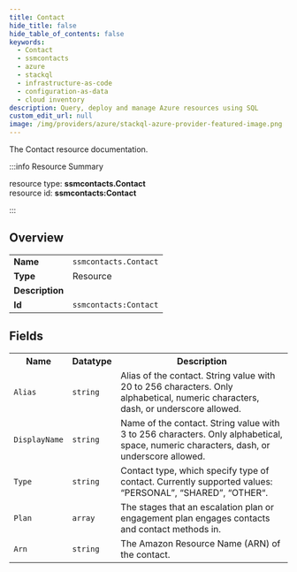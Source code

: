 ```yaml
---
title: Contact
hide_title: false
hide_table_of_contents: false
keywords:
  - Contact
  - ssmcontacts
  - azure
  - stackql
  - infrastructure-as-code
  - configuration-as-data
  - cloud inventory
description: Query, deploy and manage Azure resources using SQL
custom_edit_url: null
image: /img/providers/azure/stackql-azure-provider-featured-image.png
---
```

The Contact resource documentation.

:::info Resource Summary

<div class="row">
<div class="providerDocColumn">
<span>resource type:&nbsp;<b>ssmcontacts.Contact</b></span><br />
<span>resource id:&nbsp;<b>ssmcontacts:Contact</b></span><br />
</div>
</div>

:::

## Overview
<table><tbody>
<tr><td><b>Name</b></td><td><code>ssmcontacts.Contact</code></td></tr>
<tr><td><b>Type</b></td><td>Resource</td></tr>
<tr><td><b>Description</b></td><td></td></tr>
<tr><td><b>Id</b></td><td><code>ssmcontacts:Contact</code></td></tr>
</tbody></table>

## Fields
<table><tbody>
<tr><th>Name</th><th>Datatype</th><th>Description</th></tr>
<tr><td><code>Alias</code></td><td><code>string</code></td><td>Alias of the contact. String value with 20 to 256 characters. Only alphabetical, numeric characters, dash, or underscore allowed.</td></tr><tr><td><code>DisplayName</code></td><td><code>string</code></td><td>Name of the contact. String value with 3 to 256 characters. Only alphabetical, space, numeric characters, dash, or underscore allowed.</td></tr><tr><td><code>Type</code></td><td><code>string</code></td><td>Contact type, which specify type of contact. Currently supported values: “PERSONAL”, “SHARED”, “OTHER“.</td></tr><tr><td><code>Plan</code></td><td><code>array</code></td><td>The stages that an escalation plan or engagement plan engages contacts and contact methods in.</td></tr><tr><td><code>Arn</code></td><td><code>string</code></td><td>The Amazon Resource Name (ARN) of the contact.</td></tr>
</tbody></table>